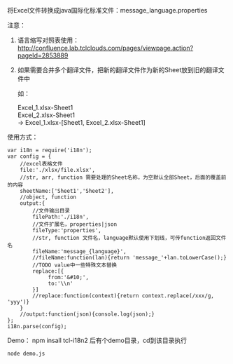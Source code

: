 将Excel文件转换成java国际化标准文件：message_language.properties

注意：

1. 语言缩写对照表使用：<http://confluence.lab.tclclouds.com/pages/viewpage.action?pageId=2853889>
2. 如果需要合并多个翻译文件，把新的翻译文件作为新的Sheet放到旧的翻译文件中  

    如：  
    
    Excel_1.xlsx-Sheet1  
    Excel_2.xlsx-Sheet1  
     -> Excel_1.xlsx-[Sheet1, Excel_2.xlsx-Sheet1] 
        
使用方式：

    var i18n = require('i18n');
    var config = {
        //excel表格文件
        file:'./xlsx/file.xlsx',
        //str, arr, function 需要处理的Sheet名称，为空默认全部Sheet，后面的覆盖前的内容
        sheetName:['Sheet1','Sheet2'], 
        //object, function
        output:{
            //文件输出目录
            filePath:'./i18n',
            //文件扩展名，properties|json
            fileType:'properties',
            //str, function 文件名，language默认使用下划线，可传function返回文件名
            fileName:'message_{language}',
            //fileName:function(lan){return 'message_'+lan.toLowerCase();}
            //TODO value中一些特殊文本替换
            replace:[{
                 from:'&#10;',
                 to:'\\n'
            }]
            //replace:function(context){return context.replace(/xxx/g, 'yyy')}
        }
        //output:function(json){console.log(json);}
    };
    i18n.parse(config);
    
Demo：
    npm insall tcl-i18n2 后有个demo目录，cd到该目录执行

    node demo.js
